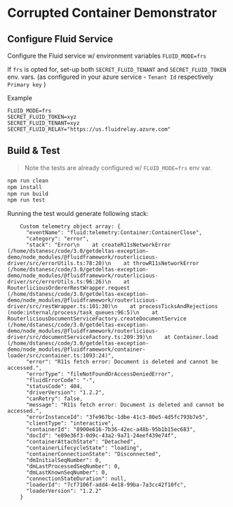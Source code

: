 # Corrupted Container Demonstrator

## Configure Fluid Service

Configure the Fluid service w/ environment variables `FLUID_MODE=frs`

If `frs` is opted for, set-up both `SECRET_FLUID_TENANT` and  `SECRET_FLUID_TOKEN` env. vars. (as configured in your azure service  - `Tenant Id` respectively `Primary key` )

Example

```
FLUID_MODE=frs
SECRET_FLUID_TOKEN=xyz
SECRET_FLUID_TENANT=xyz
SECRET_FLUID_RELAY="https://us.fluidrelay.azure.com"
```

## Build & Test 

> Note the tests are already configured w/  `FLUID_MODE=frs` env var.

```sh
npm run clean
npm install
npm run build
npm run test
```

Running the test would generate following stack:

```
    Custom telemetry object array: {
      "eventName": "fluid:telemetry:Container:ContainerClose",
      "category": "error",
      "stack": "Error\n    at createR11sNetworkError (/home/dstanesc/code/3.0/getdeltas-exception-demo/node_modules/@fluidframework/routerlicious-driver/src/errorUtils.ts:78:20)\n    at throwR11sNetworkError (/home/dstanesc/code/3.0/getdeltas-exception-demo/node_modules/@fluidframework/routerlicious-driver/src/errorUtils.ts:96:26)\n    at RouterliciousOrdererRestWrapper.request (/home/dstanesc/code/3.0/getdeltas-exception-demo/node_modules/@fluidframework/routerlicious-driver/src/restWrapper.ts:101:30)\n    at processTicksAndRejections (node:internal/process/task_queues:96:5)\n    at RouterliciousDocumentServiceFactory.createDocumentService (/home/dstanesc/code/3.0/getdeltas-exception-demo/node_modules/@fluidframework/routerlicious-driver/src/documentServiceFactory.ts:209:39)\n    at Container.load (/home/dstanesc/code/3.0/getdeltas-exception-demo/node_modules/@fluidframework/container-loader/src/container.ts:1093:24)",
      "error": "R11s fetch error: Document is deleted and cannot be accessed.",
      "errorType": "fileNotFoundOrAccessDeniedError",
      "fluidErrorCode": "-",
      "statusCode": 404,
      "driverVersion": "1.2.2",
      "canRetry": false,
      "message": "R11s fetch error: Document is deleted and cannot be accessed.",
      "errorInstanceId": "3fe967bc-1dbe-41c3-80e5-4d5fc793b7e5",
      "clientType": "interactive",
      "containerId": "8900e616-7b36-42ec-a48b-95b1b15ec683",
      "docId": "e89e36f3-0d9c-43a2-9a71-24eef439e74f",
      "containerAttachState": "Detached",
      "containerLifecycleState": "loading",
      "containerConnectionState": "Disconnected",
      "dmInitialSeqNumber": 0,
      "dmLastProcessedSeqNumber": 0,
      "dmLastKnownSeqNumber": 0,
      "connectionStateDuration": null,
      "loaderId": "7cf7106f-add4-4e18-99ba-7a3cc42f10fc",
      "loaderVersion": "1.2.2"
    }
```

